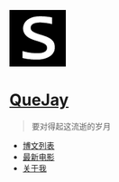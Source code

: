 ![logo](../img/favicon.ico)

# [QueJay](.)

> 要对得起这流逝的岁月

- [博文列表](blogs/index.md)
- [最新电影](movies/index.md)
- [关于我](about.md)
